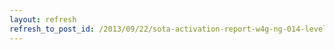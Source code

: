 ```yaml
---
layout: refresh
refresh_to_post_id: /2013/09/22/sota-activation-report-w4g-ng-014-levelland-mountain
---
```

